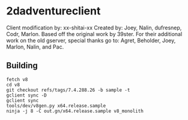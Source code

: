 # 2dadventureclient

Client modification by: xx-shitai-xx
Created by: Joey, Nalin, dufresnep, Codr, Marlon.
Based off the original work by 39ster.
For their additional work on the old gserver, special thanks go to:
	Agret, Beholder, Joey, Marlon, Nalin, and Pac.
	
## Building

```
fetch v8
cd v8
git checkout refs/tags/7.4.288.26 -b sample -t
gclient sync -D
gclient sync
tools/dev/v8gen.py x64.release.sample
ninja -j 8 -C out.gn/x64.release.sample v8_monolith
```
